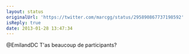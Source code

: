 ```yaml
---
layout: status
originalUrl: 'https://twitter.com/marcgg/status/295890867737198592'
isReply: true
date: 2013-01-28 13:47:34
---
```


@EmilandDC T'as beaucoup de participants?
